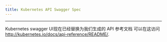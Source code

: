 ```yaml
---
title: Kubernetes API Swagger Spec
---
```


---

Kubernetes swagger UI现在已经替换为我们生成的 API 参考文档
可以在这访问 http://kubernetes.io/docs/api-reference/README/.
